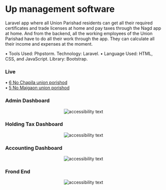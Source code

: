 # Up management software

Laravel app where all Union Parishad residents can get all their required certificates and trade licenses at home and pay taxes through the Nagd app at home. And from the backend, all the working employees of the Union Parishad have to do all their work through the app. They can calculate all their income and expenses at the moment.

•	Tools Used:   Phpstorm. Technology: Laravel.
•	Language Used: HTML, CSS, and JavaScript. Library: Bootstrap.

### Live
•	<a href="https://chapilaup.com">6 No Chapila union porishod</a>
<br/>
•	<a href="https://majgaonup">5 No Majgaon union porishod</a>

### Admin Dashboard
<p align="center">
  <img src="https://github.com/atikurrahman1587/up-management-software/blob/main/main-dashboard.png?raw=true" alt="accessibility text">
</p>

### Holding Tax Dashboard
<p align="center">
  <img src="https://github.com/atikurrahman1587/up-management-software/blob/main/holding-tax-dashboard.png?raw=true" alt="accessibility text">
</p>

### Accounting Dashboard

<p align="center">
  <img src="https://github.com/atikurrahman1587/up-management-software/blob/main/accounting-dashboard.png?raw=true" alt="accessibility text">
</p>


### Frond End
<p align="center">
  <img src="https://github.com/atikurrahman1587/up-management-software/blob/main/home-page.png?raw=true" alt="accessibility text">
</p>
